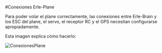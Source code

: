#Conexiones Erle-Plane

Para poder volar el plane correctamente, las conexiones entre Erle-Brain y los ESC del plane, el servo, el receptor RC y el GPS necesitan configurarse apropiadamente.

Esta imagen explica cómo hacerlo:

![ConexionesPlane](../../img/conexiones_plane.png)